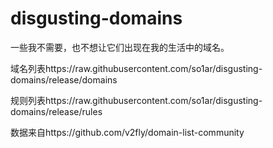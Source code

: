 # disgusting-domains

一些我不需要，也不想让它们出现在我的生活中的域名。

域名列表https://raw.githubusercontent.com/so1ar/disgusting-domains/release/domains

规则列表https://raw.githubusercontent.com/so1ar/disgusting-domains/release/rules

数据来自https://github.com/v2fly/domain-list-community
